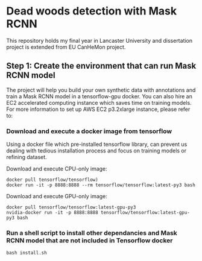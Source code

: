 # Dead woods detection with Mask RCNN 
This repository holds my final year in Lancaster University and dissertation project is extended from EU CanHeMon project.   

## Step 1: Create the environment that can run Mask RCNN model
The project will help you build your own synthetic data with annotations and train a Mask RCNN model in a tensorflow-gpu docker. You can also hire an EC2 accelerated computing instance which saves time on training models. For more information to set up AWS EC2 p3.2xlarge instance, please refer to:

### Download and execute a docker image from tensorflow 
Using a docker file which pre-installed tensorflow library, can prevent us dealing with tedious installation process and focus on training models or refining dataset.  

Download and execute CPU-only image:
```
docker pull tensorflow/tensorflow)
docker run -it -p 8888:8888 --rm tensorflow/tensorflow:latest-py3 bash
```
Download and execute GPU-only image:
```
docker pull tensorflow/tensorflow:latest-gpu-py3
nvidia-docker run -it -p 8888:8888 tensorflow/tensorflow:latest-gpu-py3 bash
```

### Run a shell script to install other dependancies and Mask RCNN model that are not included in Tensorflow docker
```
bash install.sh
```




